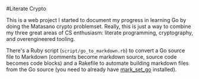 #Literate Crypto

This is a web project I started to document my progress in learning Go by
doing the Matasano crypto problemset. Really, this is just a way to
combine my three great areas of CS enthusiasm: literate programming,
cryptography, and overengineered tooling.

There's a Ruby script (`script/go_to_markdown.rb`) to convert a Go
source file to Markdown (comments become markdown source, source code
becomes code blocks) and a Rakefile to automate building markdown files
from the Go source (you need to already have
[mark_set_go](https://github.com/aliceriot/mark_set_go) installed).
